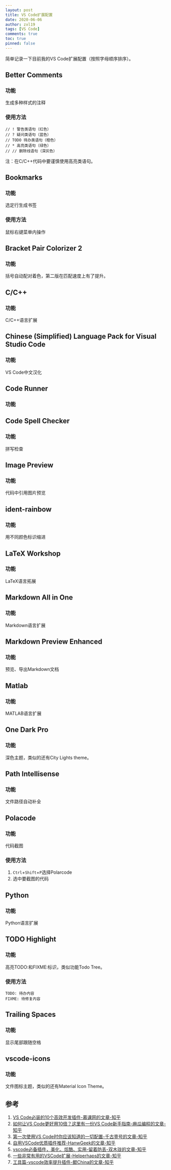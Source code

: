 ```yaml
---
layout: post
title: VS Code扩展配置
date: 2020-06-06
author: zxl19
tags: [VS Code]
comments: true
toc: true
pinned: false
---
```


简单记录一下目前我的VS Code扩展配置（按照字母顺序排序）。

<!-- more -->

## Better Comments

### 功能

生成多种样式的注释

### 使用方法

```
// ! 警告类语句（红色）
// ? 疑问类语句（蓝色）
// TODO 待办类语句（橙色）
// * 高亮类语句（绿色）
// // 删除线语句（深灰色）
```
注：在C/C++代码中要谨慎使用高亮类语句。

## Bookmarks

### 功能

选定行生成书签

### 使用方法

鼠标右键菜单内操作

## Bracket Pair Colorizer 2

### 功能

括号自动配对着色，第二版在匹配速度上有了提升。

## C/C++

### 功能

C/C++语言扩展

## Chinese (Simplified) Language Pack for Visual Studio Code

### 功能

VS Code中文汉化

## Code Runner

### 功能

## Code Spell Checker

### 功能

拼写检查

## Image Preview

### 功能

代码中引用图片预览

## ident-rainbow

### 功能

用不同颜色标识缩进

## LaTeX Workshop

### 功能

LaTeX语言拓展

## Markdown All in One

### 功能

Markdown语言扩展

## Markdown Preview Enhanced

### 功能

预览、导出Markdown文档

## Matlab

### 功能

MATLAB语言扩展

## One Dark Pro

### 功能

深色主题，类似的还有City Lights theme。

## Path Intellisense

### 功能

文件路径自动补全

## Polacode

### 功能

代码截图

### 使用方法

1. `Ctrl`+`Shift`+`P`选择Polarcode
2. 选中要截图的代码

## Python

### 功能

Python语言扩展

## TODO Highlight

### 功能

高亮TODO:和FIXME:标识，类似功能Todo Tree。

### 使用方法

```
TODO: 待办内容
FIXME: 待修复内容
```

## Trailing Spaces

### 功能

显示尾部跟随空格

## vscode-icons

### 功能

文件图标主题，类似的还有Material Icon Theme。

## 参考
1. [VS Code必装的10个高效开发插件-慕课网的文章-知乎](https://zhuanlan.zhihu.com/p/56719281)
2. [如何让VS Code更好用10倍？这里有一份VS Code新手指南-麻瓜编程的文章-知乎](https://zhuanlan.zhihu.com/p/99462672)
3. [第一次使用VS Code时你应该知道的一切配置-千古壹号的文章-知乎](https://zhuanlan.zhihu.com/p/62913725)
4. [自用VSCode优质插件推荐-HanwGeek的文章-知乎](https://zhuanlan.zhihu.com/p/89693351)
5. [vscode必备插件，美化、炫酷、实用-留着防丢-双木珑的文章-知乎](https://zhuanlan.zhihu.com/p/112016680)
6. [一些非常有用的VSCode扩展-Helperhaps的文章-知乎](https://zhuanlan.zhihu.com/p/29553584)
7. [工具篇-vscode效率提升插件-鲲China的文章-知乎](https://zhuanlan.zhihu.com/p/73452541)